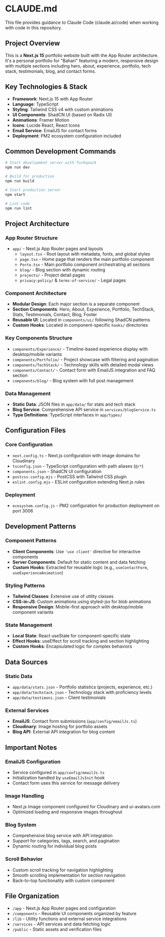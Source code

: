 # CLAUDE.md

This file provides guidance to Claude Code (claude.ai/code) when working with code in this repository.

## Project Overview

This is a **Next.js 15** portfolio website built with the App Router architecture. It's a personal portfolio for "Bahari" featuring a modern, responsive design with multiple sections including hero, about, experience, portfolio, tech stack, testimonials, blog, and contact forms.

## Key Technologies & Stack

- **Framework**: Next.js 15 with App Router
- **Language**: TypeScript
- **Styling**: Tailwind CSS v4 with custom animations
- **UI Components**: ShadCN UI (based on Radix UI)
- **Animations**: Framer Motion
- **Icons**: Lucide React, React Icons
- **Email Service**: EmailJS for contact forms
- **Deployment**: PM2 ecosystem configuration included

## Common Development Commands

```bash
# Start development server with Turbopack
npm run dev

# Build for production
npm run build

# Start production server
npm start

# Lint code
npm run lint
```

## Project Architecture

### App Router Structure
- `app/` - Next.js App Router pages and layouts
  - `layout.tsx` - Root layout with metadata, fonts, and global styles
  - `page.tsx` - Home page that renders the main portfolio component
  - `Porto.tsx` - Main portfolio component orchestrating all sections
  - `blog/` - Blog section with dynamic routing
  - `projects/` - Project detail pages
  - `privacy-policy/` & `terms-of-service/` - Legal pages

### Component Architecture
- **Modular Design**: Each major section is a separate component
- **Section Components**: Hero, About, Experience, Portfolio, TechStack, Stats, Testimonials, Contact, Blog, Footer
- **Reusable UI**: Located in `components/ui/` following ShadCN patterns
- **Custom Hooks**: Located in component-specific `hooks/` directories

### Key Components Structure
- `components/Experience/` - Timeline-based experience display with desktop/mobile variants
- `components/Portfolio/` - Project showcase with filtering and pagination
- `components/TechStack/` - Technology skills with detailed modal views
- `components/Contact/` - Contact form with EmailJS integration and FAQ section
- `components/blog/` - Blog system with full post management

### Data Management
- **Static Data**: JSON files in `app/data/` for stats and tech stack
- **Blog Service**: Comprehensive API service in `services/blogService.ts`
- **Type Definitions**: TypeScript interfaces in `app/types/`

## Configuration Files

### Core Configuration
- `next.config.ts` - Next.js configuration with image domains for Cloudinary
- `tsconfig.json` - TypeScript configuration with path aliases (`@/*`)
- `components.json` - ShadCN UI configuration
- `postcss.config.mjs` - PostCSS with Tailwind CSS plugin
- `eslint.config.mjs` - ESLint configuration extending Next.js rules

### Deployment
- `ecosystem.config.js` - PM2 configuration for production deployment on port 3006

## Development Patterns

### Component Patterns
- **Client Components**: Use `'use client'` directive for interactive components
- **Server Components**: Default for static content and data fetching
- **Custom Hooks**: Extracted for reusable logic (e.g., `useContactForm`, `useExperienceAnimation`)

### Styling Patterns
- **Tailwind Classes**: Extensive use of utility classes
- **CSS-in-JS**: Custom animations using styled-jsx for blob animations
- **Responsive Design**: Mobile-first approach with desktop/mobile component variants

### State Management
- **Local State**: React useState for component-specific state
- **Effect Hooks**: useEffect for scroll tracking and section highlighting
- **Custom Hooks**: Encapsulated logic for complex behaviors

## Data Sources

### Static Data
- `app/data/stats.json` - Portfolio statistics (projects, experience, etc.)
- `app/data/techstack.json` - Technology stack with proficiency levels
- `app/data/testimoni.json` - Client testimonials

### External Services
- **EmailJS**: Contact form submissions (`app/config/emailJs.ts`)
- **Cloudinary**: Image hosting for portfolio assets
- **Blog API**: External API integration for blog content

## Important Notes

### EmailJS Configuration
- Service configured in `app/config/emailJs.ts`
- Initialization handled by `useEmailJsInit` hook
- Contact form uses this service for message delivery

### Image Handling
- Next.js Image component configured for Cloudinary and ui-avatars.com
- Optimized loading and responsive images throughout

### Blog System
- Comprehensive blog service with API integration
- Support for categories, tags, search, and pagination
- Dynamic routing for individual blog posts

### Scroll Behavior
- Custom scroll tracking for navigation highlighting
- Smooth scrolling implementation for section navigation
- Back-to-top functionality with custom component

## File Organization

- `/app` - Next.js App Router pages and configuration
- `/components` - Reusable UI components organized by feature
- `/lib` - Utility functions and external service integrations
- `/services` - API services and data fetching logic
- `/public` - Static assets and verification files